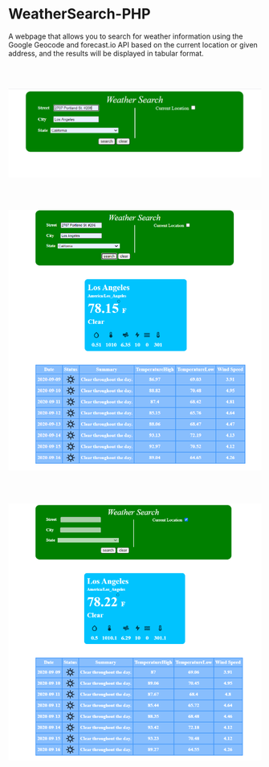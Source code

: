# WeatherSearch-PHP

A webpage that allows you to search for weather information using the Google Geocode and forecast.io API based on the current location or given address, and the results will be displayed in tabular format.

<br /> 
<br /> 

![Screen Capture1](https://github.com/lakshmiathivarapu/WeatherSearch-PHP/blob/master/ScreenCapture1.PNG)

<br /> 
<br /> 

![Screen Capture2](https://github.com/lakshmiathivarapu/WeatherSearch-PHP/blob/master/ScreenCapture2.PNG)

<br /> 
<br /> 

![Screen Capture3](https://github.com/lakshmiathivarapu/WeatherSearch-PHP/blob/master/ScreenCapture3.PNG)

